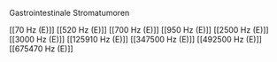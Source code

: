 Gastrointestinale Stromatumoren

[[70 Hz (E)]]
[[520 Hz (E)]]
[[700 Hz (E)]]
[[950 Hz (E)]]
[[2500 Hz (E)]]
[[3000 Hz (E)]]
[[125910 Hz (E)]]
[[347500 Hz (E)]]
[[492500 Hz (E)]]
[[675470 Hz (E)]]